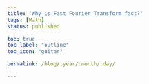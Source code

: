 ```yaml
---
title: 'Why is Fast Fourier Transform fast?'
tags: [Math]
status: published

toc: true
toc_label: "outline"
toc_icon: "guitar"

permalink: /blog/:year/:month/:day/

---
```

